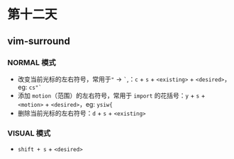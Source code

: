 # 第十二天

## vim-surround

### NORMAL 模式

- 改变当前光标的左右符号，常用于`"` → `` ` ``,：`c` + `s` + `<existing>` + `<desired>`，eg: `` cs"` ``
- 添加 `motion`（范围）的左右符号，常用于 `import` 的花括号：`y` + `s` + `<motion>` + `<desired>`，eg: `ysiw{`
- 删除当前光标的左右符号：`d` + `s` + `<existing>`

### VISUAL 模式

- `shift + s` + `<desired>`
